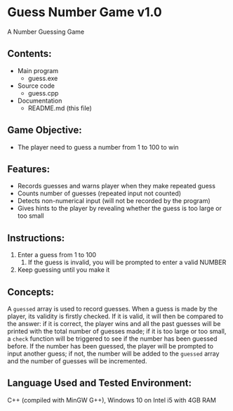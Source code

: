 # Guess Number Game v1.0
A Number Guessing Game

## Contents:
 - Main program
	- guess.exe
 - Source code
	- guess.cpp
 - Documentation
	- README.md (this file)

## Game Objective:
 - The player need to guess a number from 1 to 100 to win

## Features:
 - Records guesses and warns player when they make repeated guess
 - Counts number of guesses (repeated input not counted)
 - Detects non-numerical input (will not be recorded by the program)
 - Gives hints to the player by revealing whether the guess is too large or too small

## Instructions:
1. Enter a guess from 1 to 100
	1. If the guess is invalid, you will be prompted to enter a valid NUMBER
2. Keep guessing until you make it

## Concepts:
  A ```guessed``` array is used to record guesses. When a guess is made by the player, its validity
is firstly checked. If it is valid, it will then be compared to the answer: if it is correct,
the player wins and all the past guesses will be printed with the total number of guesses made;
if it is too large or too small, a ```check``` function will be triggered to see if the number has
been guessed before. If the number has been guessed, the player will be prompted to input another
guess; if not, the number will be added to the ```guessed``` array and the number of guesses will be
incremented.

## Language Used and Tested Environment:
C++ (compiled with MinGW G++), Windows 10 on Intel i5 with 4GB RAM
